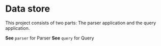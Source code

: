 # Data store

This project consists of two parts: The parser application and the query application.

**See** `parser` for Parser
**See** `query` for Query

